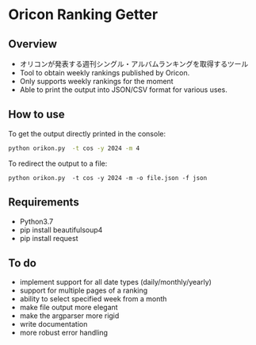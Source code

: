 # Oricon Ranking Getter

## Overview
- オリコンが発表する週刊シングル・アルバムランキングを取得するツール
- Tool to obtain weekly rankings published by Oricon.
- Only supports weekly rankings for the moment
- Able to print the output into JSON/CSV format for various uses.

## How to use
To get the output directly printed in the console:

```bash
python orikon.py  -t cos -y 2024 -m 4
```

To redirect the output to a file:

```
python orikon.py  -t cos -y 2024 -m -o file.json -f json
```

## Requirements
- Python3.7
- pip install beautifulsoup4
- pip install request

## To do
- implement support for all date types (daily/monthly/yearly)
- support for multiple pages of a ranking
- ability to select specified week from a month
- make file output more elegant
- make the argparser more rigid
- write documentation
- more robust error handling

